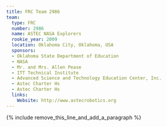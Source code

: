 ```yaml
---
title: FRC Team 2986
team:
  type: FRC
  number: 2986
  name: ASTEC NASA Explorers
  rookie_year: 2009
  location: Oklahoma City, Oklahoma, USA
  sponsors:
  - Oklahoma State Department of Education
  - NASA
  - Mr. and Mrs. Allen Pease
  - ITT Technical Institute
  - Advanced Science and Technology Education Center, Inc.
  - Astec Charter Hs
  - Astec Charter Hs
  links:
    Website: http://www.astecrobotics.org
---
```


{% include remove_this_line_and_add_a_paragraph %}